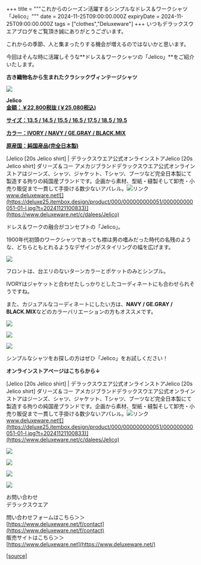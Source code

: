 +++
title = """これからのシーズン活躍するシンプルなドレス＆ワークシャツ「Jelico」"""
date = 2024-11-25T09:00:00.000Z
expiryDate = 2024-11-25T09:00:00.000Z
tags = ["clothes","Deluxeware"]
+++
いつもデラックスウエアブログをご覧頂き誠にありがとうございます。

これからの季節、人と集まったりする機会が増えるのではないかと思います。

今回はそんな時に活躍しそうな**ドレス＆ワークシャツの「Jelico」**をご紹介いたします。

**古き織物名から生まれたクラシックヴィンテージシャツ**

  
[![](https://stat.ameba.jp/user_images/20241125/16/deluxeware/3c/88/j/o0800080015514171450.jpg)](https://stat.ameba.jp/user_images/20241125/16/deluxeware/3c/88/j/o0800080015514171450.jpg)

**Jelico**  
**[金額：￥22,800税抜 (￥25,080税込)](https://www.deluxeware.net/c/dalees/Jelico)**

**[サイズ：13.5 / 14.5 / 15.5 / 16.5 / 17.5 / 18.5 / 19.5](https://www.deluxeware.net/c/dalees/Jelico)**

**[カラー：IVORY / NAVY / GE.GRAY / BLACK.MIX](https://www.deluxeware.net/c/dalees/Jelico)**

**[原産国：純国産品(完全日本製)](https://www.deluxeware.net/c/dalees/Jelico)**

[Jelico \[20s Jelico shirt\] | デラックスウエア公式オンラインストアJelico \[20s Jelico shirt\] ダリーズ＆コー アメカジブランドデラックスウエア公式オンラインストアはジーンズ、シャツ、ジャケット、Tシャツ、ブーツなど完全日本製にて製造する拘りの純国産ブランドです。企画から素材、型紙・縫製そして卸売・小売り販促まで一貫して手掛ける数少ないアパレル。![リンク](https://c.stat100.ameba.jp/ameblo/symbols/v3.20.0/svg/gray/editor_link.svg)www.deluxeware.net![](https://deluxe25.itembox.design/product/000/000000000051/000000000051-01-l.jpg?t=20241121100833)](https://www.deluxeware.net/c/dalees/Jelico)

ドレス＆ワークの融合がコンセプトの「Jelico」。

1900年代初頭のワークシャツであっても襟は男の嗜みだった時代の名残のような、どちらともとれるようなデザインがスタイリングの幅を広げます。

[![](https://stat.ameba.jp/user_images/20241109/15/deluxeware/e8/e4/j/o0800080015507949522.jpg)](https://stat.ameba.jp/user_images/20241109/15/deluxeware/e8/e4/j/o0800080015507949522.jpg)

フロントは、台エリのないターンカラーとポケットのみとシンプル。

IVORYはジャケットと合わせたしっかりとしたコーディネートにも合わせられそうですね。

また、カジュアルなコーディネートにしたい方は、**NAVY / GE.GRAY / BLACK.MIX**などのカラーバリエーションの方もオススメです。

[![](https://stat.ameba.jp/user_images/20241125/17/deluxeware/3a/24/j/o0800080015514174868.jpg)](https://stat.ameba.jp/user_images/20241125/17/deluxeware/3a/24/j/o0800080015514174868.jpg)

[![](https://stat.ameba.jp/user_images/20241125/17/deluxeware/98/a7/j/o0800080015514174857.jpg)](https://stat.ameba.jp/user_images/20241125/17/deluxeware/98/a7/j/o0800080015514174857.jpg)

[![](https://stat.ameba.jp/user_images/20241125/17/deluxeware/d0/1c/j/o0800080015514174864.jpg)](https://stat.ameba.jp/user_images/20241125/17/deluxeware/d0/1c/j/o0800080015514174864.jpg)

シンプルなシャツをお探しの方はぜひ「Jelico」をお試しください！

**オンラインストアページはこちらから↓**

[Jelico \[20s Jelico shirt\] | デラックスウエア公式オンラインストアJelico \[20s Jelico shirt\] ダリーズ＆コー アメカジブランドデラックスウエア公式オンラインストアはジーンズ、シャツ、ジャケット、Tシャツ、ブーツなど完全日本製にて製造する拘りの純国産ブランドです。企画から素材、型紙・縫製そして卸売・小売り販促まで一貫して手掛ける数少ないアパレル。![リンク](https://c.stat100.ameba.jp/ameblo/symbols/v3.20.0/svg/gray/editor_link.svg)www.deluxeware.net![](https://deluxe25.itembox.design/product/000/000000000051/000000000051-01-l.jpg?t=20241121100833)](https://www.deluxeware.net/c/dalees/Jelico)

[![](https://stat.ameba.jp/user_images/20241116/16/deluxeware/4a/05/j/o1200050015510661447.jpg?caw=800)](https://www.deluxeware.net/c/deluxeware/D-26)

[![](https://stat.ameba.jp/user_images/20240315/15/deluxeware/04/7f/j/o0800026015413271803.jpg?caw=800)](https://www.instagram.com/deluxeware/?hl=ja)

[![](https://stat.ameba.jp/user_images/20220415/12/deluxeware/3b/ce/j/o0800026015103175481.jpg?caw=800)](https://www.deluxeware.net/f/headstore)

[![](https://stat.ameba.jp/user_images/20220415/12/deluxeware/d7/c6/j/o0800026015103175487.jpg?caw=800)](https://www.deluxeware.net/)

お問い合わせ  
デラックスウエア

問い合わせフォームはこちら＞＞  
[https://www.deluxeware.net/f/contact](https://www.deluxeware.net/f/contact)  
販売サイトはこちら＞＞  
[https://www.deluxeware.net](https://www.deluxeware.net/)

[[source]](https://ameblo.jp/deluxeware/entry-12876318724.html)
